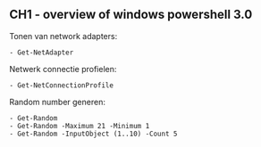 ## CH1 - overview of windows powershell 3.0

Tonen van network adapters:

	- Get-NetAdapter

Netwerk connectie profielen:

	- Get-NetConnectionProfile

Random number generen:

	- Get-Random
	- Get-Random -Maximum 21 -Minimum 1
	- Get-Random -InputObject (1..10) -Count 5
